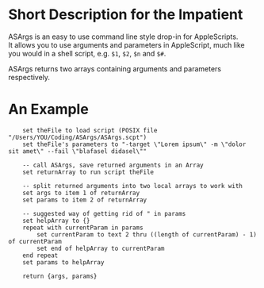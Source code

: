 # Short Description for the Impatient #

ASArgs is an easy to use command line style drop-in for AppleScripts.   
It allows you to use arguments and parameters in AppleScript, much like you would in a shell script, e.g. `$1`, `$2`, `$n` and `$#`.

ASArgs returns two arrays containing arguments and parameters respectively.

# An Example #

```applescript
	set theFile to load script (POSIX file "/Users/YOU/Coding/ASArgs/ASArgs.scpt")
	set theFile's parameters to "-target \"Lorem ipsum\" -m \"dolor sit amet\" --fail \"blafasel didasel\""
	
	-- call ASArgs, save returned arguments in an Array
	set returnArray to run script theFile
	
	-- split returned arguments into two local arrays to work with
	set args to item 1 of returnArray
	set params to item 2 of returnArray
	
	-- suggested way of getting rid of " in params
	set helpArray to {}
	repeat with currentParam in params
		set currentParam to text 2 thru ((length of currentParam) - 1) of currentParam
		set end of helpArray to currentParam
	end repeat
	set params to helpArray
	
	return {args, params}
```